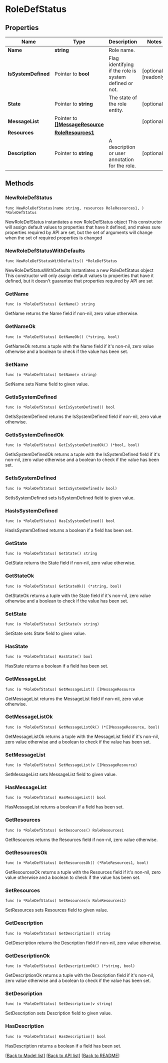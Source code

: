 # RoleDefStatus

## Properties

Name | Type | Description | Notes
------------ | ------------- | ------------- | -------------
**Name** | **string** | Role name. | 
**IsSystemDefined** | Pointer to **bool** | Flag identifying if the role is system defined or not. | [optional] [readonly] 
**State** | Pointer to **string** | The state of the role entity. | [optional] 
**MessageList** | Pointer to [**[]MessageResource**](MessageResource.md) |  | [optional] 
**Resources** | [**RoleResources1**](RoleResources1.md) |  | 
**Description** | Pointer to **string** | A description or user annotation for the role. | [optional] 

## Methods

### NewRoleDefStatus

`func NewRoleDefStatus(name string, resources RoleResources1, ) *RoleDefStatus`

NewRoleDefStatus instantiates a new RoleDefStatus object
This constructor will assign default values to properties that have it defined,
and makes sure properties required by API are set, but the set of arguments
will change when the set of required properties is changed

### NewRoleDefStatusWithDefaults

`func NewRoleDefStatusWithDefaults() *RoleDefStatus`

NewRoleDefStatusWithDefaults instantiates a new RoleDefStatus object
This constructor will only assign default values to properties that have it defined,
but it doesn't guarantee that properties required by API are set

### GetName

`func (o *RoleDefStatus) GetName() string`

GetName returns the Name field if non-nil, zero value otherwise.

### GetNameOk

`func (o *RoleDefStatus) GetNameOk() (*string, bool)`

GetNameOk returns a tuple with the Name field if it's non-nil, zero value otherwise
and a boolean to check if the value has been set.

### SetName

`func (o *RoleDefStatus) SetName(v string)`

SetName sets Name field to given value.


### GetIsSystemDefined

`func (o *RoleDefStatus) GetIsSystemDefined() bool`

GetIsSystemDefined returns the IsSystemDefined field if non-nil, zero value otherwise.

### GetIsSystemDefinedOk

`func (o *RoleDefStatus) GetIsSystemDefinedOk() (*bool, bool)`

GetIsSystemDefinedOk returns a tuple with the IsSystemDefined field if it's non-nil, zero value otherwise
and a boolean to check if the value has been set.

### SetIsSystemDefined

`func (o *RoleDefStatus) SetIsSystemDefined(v bool)`

SetIsSystemDefined sets IsSystemDefined field to given value.

### HasIsSystemDefined

`func (o *RoleDefStatus) HasIsSystemDefined() bool`

HasIsSystemDefined returns a boolean if a field has been set.

### GetState

`func (o *RoleDefStatus) GetState() string`

GetState returns the State field if non-nil, zero value otherwise.

### GetStateOk

`func (o *RoleDefStatus) GetStateOk() (*string, bool)`

GetStateOk returns a tuple with the State field if it's non-nil, zero value otherwise
and a boolean to check if the value has been set.

### SetState

`func (o *RoleDefStatus) SetState(v string)`

SetState sets State field to given value.

### HasState

`func (o *RoleDefStatus) HasState() bool`

HasState returns a boolean if a field has been set.

### GetMessageList

`func (o *RoleDefStatus) GetMessageList() []MessageResource`

GetMessageList returns the MessageList field if non-nil, zero value otherwise.

### GetMessageListOk

`func (o *RoleDefStatus) GetMessageListOk() (*[]MessageResource, bool)`

GetMessageListOk returns a tuple with the MessageList field if it's non-nil, zero value otherwise
and a boolean to check if the value has been set.

### SetMessageList

`func (o *RoleDefStatus) SetMessageList(v []MessageResource)`

SetMessageList sets MessageList field to given value.

### HasMessageList

`func (o *RoleDefStatus) HasMessageList() bool`

HasMessageList returns a boolean if a field has been set.

### GetResources

`func (o *RoleDefStatus) GetResources() RoleResources1`

GetResources returns the Resources field if non-nil, zero value otherwise.

### GetResourcesOk

`func (o *RoleDefStatus) GetResourcesOk() (*RoleResources1, bool)`

GetResourcesOk returns a tuple with the Resources field if it's non-nil, zero value otherwise
and a boolean to check if the value has been set.

### SetResources

`func (o *RoleDefStatus) SetResources(v RoleResources1)`

SetResources sets Resources field to given value.


### GetDescription

`func (o *RoleDefStatus) GetDescription() string`

GetDescription returns the Description field if non-nil, zero value otherwise.

### GetDescriptionOk

`func (o *RoleDefStatus) GetDescriptionOk() (*string, bool)`

GetDescriptionOk returns a tuple with the Description field if it's non-nil, zero value otherwise
and a boolean to check if the value has been set.

### SetDescription

`func (o *RoleDefStatus) SetDescription(v string)`

SetDescription sets Description field to given value.

### HasDescription

`func (o *RoleDefStatus) HasDescription() bool`

HasDescription returns a boolean if a field has been set.


[[Back to Model list]](../README.md#documentation-for-models) [[Back to API list]](../README.md#documentation-for-api-endpoints) [[Back to README]](../README.md)


